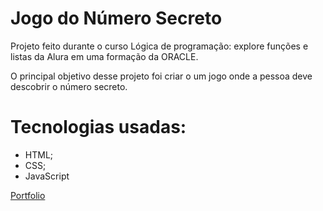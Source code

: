 # Jogo do Número Secreto
Projeto feito durante o curso Lógica de programação: explore funções e listas da Alura em uma formação da ORACLE.

O principal objetivo desse projeto foi criar o um jogo onde a pessoa deve descobrir o número secreto.

# Tecnologias usadas:
* HTML;
* CSS;
* JavaScript

<a href="https://ana-cassia-invernizzi.github.io/numero-secreto/">Portfolio</a>
